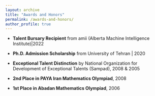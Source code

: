 ```yaml
---
layout: archive
title: "Awards and Honors"
permalink: /awards-and-honors/
author_profile: true
---
```


* **Talent Bursary Recipient** from amii (Alberta Machine Intelligence Institute)|2022

* **Ph.D. Admission Scholarship** from University of Tehran | 2020

* **Exceptional Talent Distinction** by National Organization for Development of Exceptional Talents (Sampad), 2008 & 2005

* **2nd Place in PAYA Iran Mathematics Olympiad**, 2008

* **1st Place in Abadan Mathematics Olympiad**, 2006
